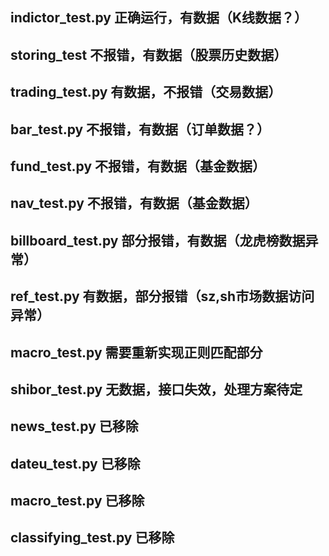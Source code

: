 ## indictor_test.py 正确运行，有数据（K线数据？）
## storing_test 不报错，有数据（股票历史数据）
## trading_test.py 有数据，不报错（交易数据）
## bar_test.py 不报错，有数据（订单数据？）
## fund_test.py 不报错，有数据（基金数据）
## nav_test.py 不报错，有数据（基金数据）
## billboard_test.py 部分报错，有数据（龙虎榜数据异常）
## ref_test.py 有数据，部分报错（sz,sh市场数据访问异常）

## macro_test.py 需要重新实现正则匹配部分

## shibor_test.py 无数据，接口失效，处理方案待定

## news_test.py 已移除
## dateu_test.py 已移除
## macro_test.py 已移除
## classifying_test.py 已移除